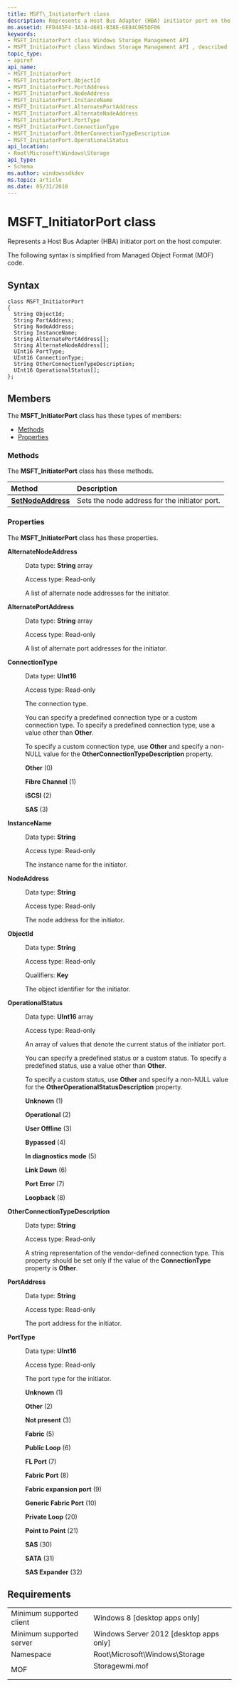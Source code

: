 ```yaml
---
title: MSFT\_InitiatorPort class
description: Represents a Host Bus Adapter (HBA) initiator port on the host computer.
ms.assetid: FFD445F4-3A34-4681-B38E-6E84C0E5DF06
keywords:
- MSFT_InitiatorPort class Windows Storage Management API
- MSFT_InitiatorPort class Windows Storage Management API , described
topic_type:
- apiref
api_name:
- MSFT_InitiatorPort
- MSFT_InitiatorPort.ObjectId
- MSFT_InitiatorPort.PortAddress
- MSFT_InitiatorPort.NodeAddress
- MSFT_InitiatorPort.InstanceName
- MSFT_InitiatorPort.AlternatePortAddress
- MSFT_InitiatorPort.AlternateNodeAddress
- MSFT_InitiatorPort.PortType
- MSFT_InitiatorPort.ConnectionType
- MSFT_InitiatorPort.OtherConnectionTypeDescription
- MSFT_InitiatorPort.OperationalStatus
api_location:
- Root\Microsoft\Windows\Storage
api_type:
- Schema
ms.author: windowssdkdev
ms.topic: article
ms.date: 05/31/2018
---
```


# MSFT\_InitiatorPort class

Represents a Host Bus Adapter (HBA) initiator port on the host computer.

The following syntax is simplified from Managed Object Format (MOF) code.

## Syntax

``` syntax
class MSFT_InitiatorPort
{
  String ObjectId;
  String PortAddress;
  String NodeAddress;
  String InstanceName;
  String AlternatePortAddress[];
  String AlternateNodeAddress[];
  UInt16 PortType;
  UInt16 ConnectionType;
  String OtherConnectionTypeDescription;
  UInt16 OperationalStatus[];
};
```

## Members

The **MSFT\_InitiatorPort** class has these types of members:

-   [Methods](#methods)
-   [Properties](#properties)

### Methods

The **MSFT\_InitiatorPort** class has these methods.



| Method                                                      | Description                                              |
|:------------------------------------------------------------|:---------------------------------------------------------|
| [**SetNodeAddress**](msft-initiatorport-setnodeaddress.md) | Sets the node address for the initiator port.<br/> |



 

### Properties

The **MSFT\_InitiatorPort** class has these properties.

<dl> <dt>

**AlternateNodeAddress**
</dt> <dd> <dl> <dt>

Data type: **String** array
</dt> <dt>

Access type: Read-only
</dt> </dl>

A list of alternate node addresses for the initiator.

</dd> <dt>

**AlternatePortAddress**
</dt> <dd> <dl> <dt>

Data type: **String** array
</dt> <dt>

Access type: Read-only
</dt> </dl>

A list of alternate port addresses for the initiator.

</dd> <dt>

**ConnectionType**
</dt> <dd> <dl> <dt>

Data type: **UInt16**
</dt> <dt>

Access type: Read-only
</dt> </dl>

The connection type.

You can specify a predefined connection type or a custom connection type. To specify a predefined connection type, use a value other than **Other**.

To specify a custom connection type, use **Other** and specify a non-NULL value for the **OtherConnectionTypeDescription** property.

<dl> <dt>

<span id="Other"></span><span id="other"></span><span id="OTHER"></span>**Other** (0)
</dt> <dt>

<span id="Fibre_Channel"></span><span id="fibre_channel"></span><span id="FIBRE_CHANNEL"></span>**Fibre Channel** (1)
</dt> <dt>

<span id="iSCSI"></span><span id="iscsi"></span><span id="ISCSI"></span>**iSCSI** (2)
</dt> <dt>

<span id="SAS"></span><span id="sas"></span>**SAS** (3)
</dt> </dl>

</dd> <dt>

**InstanceName**
</dt> <dd> <dl> <dt>

Data type: **String**
</dt> <dt>

Access type: Read-only
</dt> </dl>

The instance name for the initiator.

</dd> <dt>

**NodeAddress**
</dt> <dd> <dl> <dt>

Data type: **String**
</dt> <dt>

Access type: Read-only
</dt> </dl>

The node address for the initiator.

</dd> <dt>

**ObjectId**
</dt> <dd> <dl> <dt>

Data type: **String**
</dt> <dt>

Access type: Read-only
</dt> <dt>

Qualifiers: **Key**
</dt> </dl>

The object identifier for the initiator.

</dd> <dt>

**OperationalStatus**
</dt> <dd> <dl> <dt>

Data type: **UInt16** array
</dt> <dt>

Access type: Read-only
</dt> </dl>

An array of values that denote the current status of the initiator port.

You can specify a predefined status or a custom status. To specify a predefined status, use a value other than **Other**.

To specify a custom status, use **Other** and specify a non-NULL value for the **OtherOperationalStatusDescription** property.

<dl> <dt>

<span id="Unknown"></span><span id="unknown"></span><span id="UNKNOWN"></span>**Unknown** (1)
</dt> <dt>

<span id="Operational"></span><span id="operational"></span><span id="OPERATIONAL"></span>**Operational** (2)
</dt> <dt>

<span id="User_Offline"></span><span id="user_offline"></span><span id="USER_OFFLINE"></span>**User Offline** (3)
</dt> <dt>

<span id="Bypassed"></span><span id="bypassed"></span><span id="BYPASSED"></span>**Bypassed** (4)
</dt> <dt>

<span id="In_diagnostics_mode"></span><span id="in_diagnostics_mode"></span><span id="IN_DIAGNOSTICS_MODE"></span>**In diagnostics mode** (5)
</dt> <dt>

<span id="Link_Down"></span><span id="link_down"></span><span id="LINK_DOWN"></span>**Link Down** (6)
</dt> <dt>

<span id="Port_Error"></span><span id="port_error"></span><span id="PORT_ERROR"></span>**Port Error** (7)
</dt> <dt>

<span id="Loopback"></span><span id="loopback"></span><span id="LOOPBACK"></span>**Loopback** (8)
</dt> </dl>

</dd> <dt>

**OtherConnectionTypeDescription**
</dt> <dd> <dl> <dt>

Data type: **String**
</dt> <dt>

Access type: Read-only
</dt> </dl>

A string representation of the vendor-defined connection type. This property should be set only if the value of the **ConnectionType** property is **Other**.

</dd> <dt>

**PortAddress**
</dt> <dd> <dl> <dt>

Data type: **String**
</dt> <dt>

Access type: Read-only
</dt> </dl>

The port address for the initiator.

</dd> <dt>

**PortType**
</dt> <dd> <dl> <dt>

Data type: **UInt16**
</dt> <dt>

Access type: Read-only
</dt> </dl>

The port type for the initiator.

<dl> <dt>

<span id="Unknown"></span><span id="unknown"></span><span id="UNKNOWN"></span>**Unknown** (1)
</dt> <dt>

<span id="Other"></span><span id="other"></span><span id="OTHER"></span>**Other** (2)
</dt> <dt>

<span id="Not_present"></span><span id="not_present"></span><span id="NOT_PRESENT"></span>**Not present** (3)
</dt> <dt>

<span id="Fabric"></span><span id="fabric"></span><span id="FABRIC"></span>**Fabric** (5)
</dt> <dt>

<span id="Public_Loop"></span><span id="public_loop"></span><span id="PUBLIC_LOOP"></span>**Public Loop** (6)
</dt> <dt>

<span id="FL_Port"></span><span id="fl_port"></span><span id="FL_PORT"></span>**FL Port** (7)
</dt> <dt>

<span id="Fabric_Port"></span><span id="fabric_port"></span><span id="FABRIC_PORT"></span>**Fabric Port** (8)
</dt> <dt>

<span id="Fabric_expansion_port"></span><span id="fabric_expansion_port"></span><span id="FABRIC_EXPANSION_PORT"></span>**Fabric expansion port** (9)
</dt> <dt>

<span id="Generic_Fabric_Port"></span><span id="generic_fabric_port"></span><span id="GENERIC_FABRIC_PORT"></span>**Generic Fabric Port** (10)
</dt> <dt>

<span id="Private_Loop"></span><span id="private_loop"></span><span id="PRIVATE_LOOP"></span>**Private Loop** (20)
</dt> <dt>

<span id="Point_to_Point"></span><span id="point_to_point"></span><span id="POINT_TO_POINT"></span>**Point to Point** (21)
</dt> <dt>

<span id="SAS"></span><span id="sas"></span>**SAS** (30)
</dt> <dt>

<span id="SATA"></span><span id="sata"></span>**SATA** (31)
</dt> <dt>

<span id="SAS_Expander"></span><span id="sas_expander"></span><span id="SAS_EXPANDER"></span>**SAS Expander** (32)
</dt> </dl>

</dd> </dl>

## Requirements



|                                     |                                                                                           |
|-------------------------------------|-------------------------------------------------------------------------------------------|
| Minimum supported client<br/> | Windows 8 \[desktop apps only\]<br/>                                                |
| Minimum supported server<br/> | Windows Server 2012 \[desktop apps only\]<br/>                                      |
| Namespace<br/>                | Root\\Microsoft\\Windows\\Storage<br/>                                              |
| MOF<br/>                      | <dl> <dt>Storagewmi.mof</dt> </dl> |



 

 





